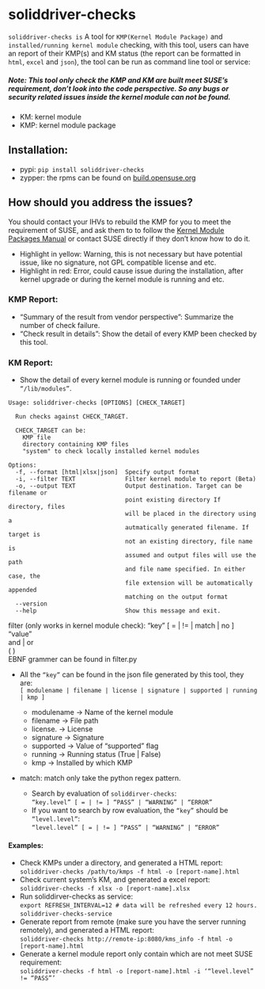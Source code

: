 # soliddriver-checks

```soliddriver-checks is``` A tool for ```KMP(Kernel Module Package)``` and ```installed/running kernel module``` checking, with this tool, users can have an report of their KMP(s) and KM status (the report can be formatted in ```html```, ```excel``` and ```json```), the tool can be run as command line tool or service:

##### Note: This tool only check the KMP and KM are built meet SUSE’s requirement, don’t look into the code perspective. So any bugs or security related issues inside the kernel module can not be found.

- KM: kernel module
- KMP: kernel module package

## Installation:
- pypi: ```pip install soliddriver-checks```
- zypper: the rpms can be found on [build.opensuse.org](https://build.opensuse.org/package/show/home:huizhizhao:soliddriver-checks/soliddriver-checks)

## How should you address the issues?
You should contact your IHVs to rebuild the KMP for you to meet the requirement of SUSE, and ask them to to follow the [Kernel Module Packages Manual](https://drivers.suse.com/doc/kmpm/) or contact SUSE directly if they don’t know how to do it.
- Highlight in yellow: Warning, this is not necessary but have potential issue, like no signature, not GPL compatible license and etc.
- Highlight in red: Error, could cause issue during the installation, after kernel upgrade or during the kernel module is running and etc.

### KMP Report:
- “Summary of the result from vendor perspective”: Summarize the number of check failure. 
- “Check result in details”: Show the detail of every KMP been checked by this tool.

### KM Report:
- Show the detail of every kernel module is running or founded under ```“/lib/modules”```.

```
Usage: soliddriver-checks [OPTIONS] [CHECK_TARGET]

  Run checks against CHECK_TARGET.

  CHECK_TARGET can be:
    KMP file
    directory containing KMP files
    "system" to check locally installed kernel modules

Options:
  -f, --format [html|xlsx|json]  Specify output format
  -i, --filter TEXT              Filter kernel module to report (Beta)
  -o, --output TEXT              Output destination. Target can be filename or
                                 point existing directory If directory, files
                                 will be placed in the directory using a
                                 autmatically generated filename. If target is
                                 not an existing directory, file name is
                                 assumed and output files will use the path
                                 and file name specified. In either case, the
                                 file extension will be automatically appended
                                 matching on the output format
  --version
  --help                         Show this message and exit.
```

filter (only works in kernel module check):
“key” [ = | != | match | no ] “value”</br>
and | or</br>
( )</br>
EBNF grammer can be found in filter.py
- All the ```“key”``` can be found in the json file generated by this tool, they are:</br>
```[ modulename | filename | license | signature | supported | running | kmp ]```

  - modulename -> Name of the kernel module
  - filename   -> File path
  - license.   -> License
  - signature  -> Signature
  - supported  -> Value of “supported” flag
  - running    -> Running status (True | False)
  - kmp        -> Installed by which KMP

- match: match only take the python regex pattern.

  - Search by evaluation of ```soliddirver-checks```:</br>
 ```“key.level” [ = | != ] “PASS” | “WARNING” | “ERROR”```
  - If you want to search by row evaluation, the ```“key”``` should be ```“level.level”```:</br>
 ```“level.level” [ = | != ] “PASS” | “WARNING” | “ERROR”```

#### Examples:
- Check KMPs under a directory, and generated a HTML report:</br>
    ```soliddriver-checks /path/to/kmps -f html -o [report-name].html```
- Check current system’s KM, and generated a excel report:</br>
    ```soliddriver-checks -f xlsx -o [report-name].xlsx```
- Run soliddirver-checks as service:</br>
    ```export REFRESH_INTERVAL=12 # data will be refreshed every 12 hours.```
    ```soliddriver-checks-service```
- Generate report from remote (make sure you have the server running remotely), and generated a HTML report:</br>
    ```soliddriver-checks http://remote-ip:8080/kms_info -f html -o [report-name].html```
- Generate a kernel module report only contain which are not meet SUSE requirement:</br>
    ```soliddriver-checks -f html -o [report-name].html -i ‘“level.level” != “PASS”’```





